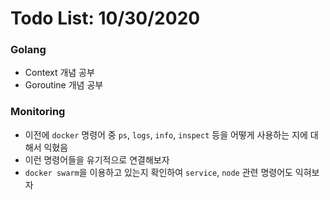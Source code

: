 # Todo List: 10/30/2020

### Golang

- Context 개념 공부
- Goroutine 개념 공부

### Monitoring

- 이전에 `docker` 명령어 중 `ps`, `logs`, `info`, `inspect` 등을 어떻게 사용하는 지에 대해서 익혔음
- 이런 명령어들을 유기적으로 연결해보자
- `docker swarm`을 이용하고 있는지 확인하여 `service`, `node` 관련 명령어도 익혀보자

